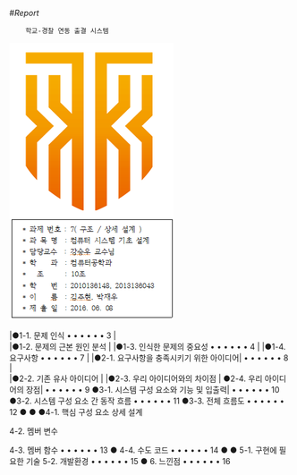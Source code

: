 #*Report*

        학교-경찰 연동 출결 시스템



![마크](https://github.com/parkjaewoo/CSD10/blob/master/%EB%A7%88%ED%81%AC.PNG?raw=true)


|●1-1. 문제 인식  • • • • • •     3                           |    
|●1-2. 문제의 근본 원인 분석                                  |
|●1-3. 인식한 문제의 중요성  • • • • • •     4                | 
|●1-4. 요구사항  • • • • • •     7                            | 
|●2-1. 요구사항을 충족시키기 위한 아이디어| • • • • • •     8 |   
|●2-2. 기존 유사 아이디어                                     |
|●2-3. 우리 아이디어와의 차이점                               |
●2-4. 우리 아이디어의 장점| • • • • • •     9 
●3-1. 시스템 구성 요소와 기능 및 입출력| • • • • • •     10
●3-2. 시스템 구성 요소 간 동작 흐름 • • • • • •     11
●3-3. 전체 흐름도 • • • • • •     12
●
●
●4-1. 핵심 구성 요소 상세 설계

4-2. 멤버 변수

4-3. 멤버 함수
• • • • • •     13
●
4-4. 수도 코드
• • • • • •     14
●
●
5-1. 구현에 필요한 기술
5-2. 개발환경
• • • • • •     15
●
6. 느낀점
• • • • • •     16

